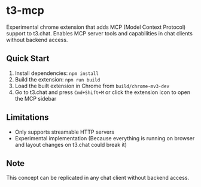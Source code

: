 # t3-mcp

Experimental chrome extension that adds MCP (Model Context Protocol) support to t3.chat.
Enables MCP server tools and capabilities in chat clients without backend access.

## Quick Start

1. Install dependencies: `npm install`
2. Build the extension: `npm run build`
3. Load the built extension in Chrome from `build/chrome-mv3-dev`
4. Go to t3.chat and press `Cmd+Shift+M` or click the extension icon to open the MCP sidebar

## Limitations

- Only supports streamable HTTP servers
- Experimental implementation (Because everything is running on browser and layout changes on t3.chat could break it)

## Note

This concept can be replicated in any chat client without backend access.
